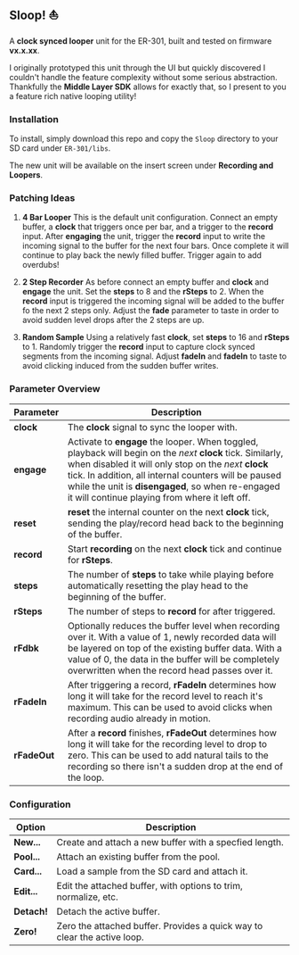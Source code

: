 ## Sloop! :boat:

A **clock synced looper** unit for the ER-301, built and tested on firmware **vx.x.xx**.

I originally prototyped this unit through the UI but quickly discovered I couldn't handle the feature complexity without some serious abstraction. Thankfully the **Middle Layer SDK** allows for exactly that, so I present to you a feature rich native looping utility!

### Installation

To install, simply download this repo and copy the `Sloop` directory to your SD card under `ER-301/libs`.

The new unit will be available on the insert screen under **Recording and Loopers**.

### Patching Ideas

1. **4 Bar Looper** This is the default unit configuration. Connect an empty buffer, a **clock** that triggers once per bar, and a trigger to the **record** input. After **engaging** the unit, trigger the **record** input to write the incoming signal to the buffer for the next four bars. Once complete it will continue to play back the newly filled buffer. Trigger again to add overdubs!

2. **2 Step Recorder** As before connect an empty buffer and **clock** and **engage** the unit. Set the **steps** to 8 and the **rSteps** to 2. When the **record** input is triggered the incoming signal will be added to the buffer fo the next 2 steps only. Adjust the **fade** parameter to taste in order to avoid sudden level drops after the 2 steps are up.

3. **Random Sample** Using a relatively fast **clock**, set **steps** to 16 and **rSteps** to 1. Randomly trigger the **record** input to capture clock synced segments from the incoming signal. Adjust **fadeIn** and **fadeIn** to taste to avoid clicking induced from the sudden buffer writes.

### Parameter Overview

Parameter | Description
--------- | -----------
**clock** | The **clock** signal to sync the looper with.
**engage** | Activate to **engage** the looper. When toggled, playback will begin on the _next_ **clock** tick. Similarly, when disabled it will only stop on the _next_ **clock** tick. In addition, all internal counters will be paused while the unit is **disengaged**, so when re-engaged it will continue playing from where it left off.
**reset** | **reset** the internal counter on the next **clock** tick, sending the play/record head back to the beginning of the buffer.
**record** | Start **recording** on the next **clock** tick and continue for **rSteps**.
**steps** | The number of **steps** to take while playing before automatically resetting the play head to the beginning of the buffer.
**rSteps** | The number of steps to **record** for after triggered.
**rFdbk** | Optionally reduces the buffer level when recording over it. With a value of 1, newly recorded data will be layered on top of the existing buffer data. With a value of 0, the data in the buffer will be completely overwritten when the record head passes over it.
**rFadeIn** | After triggering a record, **rFadeIn** determines how long it will take for the record level to reach it's maximum. This can be used to avoid clicks when recording audio already in motion.
**rFadeOut** | After a **record** finishes, **rFadeOut** determines how long it will take for the recording level to drop to zero. This can be used to add natural tails to the recording so there isn't a sudden drop at the end of the loop.

### Configuration
Option | Description
-------|------------
**New...** | Create and attach a new buffer with a specfied length.
**Pool...** | Attach an existing buffer from the pool.
**Card...** | Load a sample from the SD card and attach it.
**Edit...** | Edit the attached buffer, with options to trim, normalize, etc.
**Detach!** | Detach the active buffer.
**Zero!** | Zero the attached buffer. Provides a quick way to clear the active loop.
